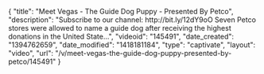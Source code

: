 {
    "title": "Meet Vegas - The Guide Dog Puppy - Presented By Petco",
    "description": "Subscribe to our channel: http:\/\/bit.ly\/12dY9oO Seven Petco stores were allowed to name a guide dog after receiving the highest donations in the United State...",
    "videoid": "145491",
    "date_created": "1394762659",
    "date_modified": "1418181184",
    "type": "captivate",
    "layout": "video",
    "url": "\/v\/meet-vegas-the-guide-dog-puppy-presented-by-petco\/145491"
}